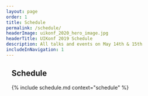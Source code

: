 ```yaml
---
layout: page
order: 1
title: Schedule
permalink: /schedule/
headerImage: uikonf_2020_hero_image.jpg
headerTitle: UIKonf 2019 Schedule
description: All talks and events on May 14th & 15th
includeInNavigation: 1
---
```


<div class="opposite relative">
  <div class="wrapper">
        <div class="uk-width-6-10@m">
          <div class="uk-grid" style="padding: 0 15px;">
            <div class="uk-width-1-1 uk-text-center">
              <h2>Schedule</h2>
            </div>
		            {% include schedule.md context="schedule" %}
           </div>
       </div>
    </div>
</div>
